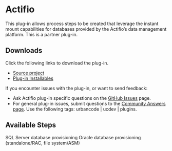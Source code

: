 
# Actifio

This plug-in allows process steps to be created that leverage the instant mount capabilities for databases provided by the Actifio’s data management platform.
This is a partner plug-in.

## Downloads

Click the following links to download the plug-in.

* [Source project](https://github.com/Actifio/act-ucd-plugin)
* [Plug-in Installables](https://github.com/Actifio/act-ucd-plugin/releases)

If you encounter issues with the plug-in, or want to send feedback:

* Ask Actifio plug-in specific questions on the [GitHub Issues](https://github.com/Actifio/urbancode-plug-in/issues) page.
* For general plug-in issues, submit questions to the [Community Answers page](https://community.ibm.com/community/user/wasdevops/urbancode-discussion). Use the following tags: urbancode | ucdev | plugins.

## Available Steps

SQL Server database provisioning Oracle database provisioning (standalone/RAC, file system/ASM)
